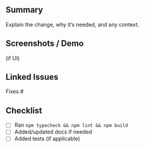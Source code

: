 ## Summary
Explain the change, why it’s needed, and any context.

## Screenshots / Demo
(if UI)

## Linked Issues
Fixes #

## Checklist
- [ ] Ran `npm typecheck && npm lint && npm build`
- [ ] Added/updated docs if needed
- [ ] Added tests (if applicable)
